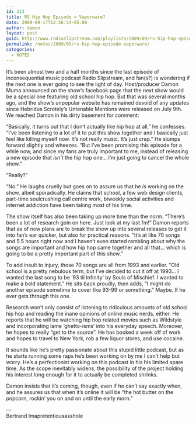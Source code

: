 ```yaml
---
id: 213
title: RS Hip Hop Episode = Vaporware?
date: 2009-09-17T12:56:54-05:00
author: damon
layout: post
guid: http://www.radioslipstream.com/playlists/2009/09/rs-hip-hop-episode-vaporware/
permalink: /notes/2009/09/rs-hip-hop-episode-vaporware/
categories:
  - NOTES
---
```

It’s been almost two and a half months since the last episode of inconsequential music podcast Radio Slipstream, and fan(s?) is wondering if the next one is ever going to see the light of day. Host/producer Damon Muma announced on the show’s facebook page that the next show would be a special one featuring old school hip hop. But that was several months ago, and the show’s unpopular website has remained devoid of any updates since Hebridus Scrotely’s Untenable Mentions were released on July 9th. We reached Damon in his dirty basement for comment:

“Basically, it turns out that I don’t actually like hip hop at all,” he confesses. “I’ve been listening to a lot of it to put this show together and I basically just feel like killing myself now. It’s not really music. It’s just crap.” He slumps forward slightly and wheezes. “But I’ve been promising this episode for a while now, and since my fans are truly important to me, instead of releasing a new episode that _isn’t_ the hip hop one… I’m just going to cancel the whole show.”

“Really?”

“No.” He laughs cruelly but goes on to assure us that he _is_ working on the show, albeit sporadically. He claims that school, a few web design clients, part-time soulcrushing call centre work, biweekly social activities and internet addiction have been taking most of his time. 

The show itself has also been taking up more time than the norm. “There’s been a lot of research goin on here. Just look at my last.fm!” Damon reports that as of now plans are to break the show up into several releases to get it into fan’s ear quicker, but also for practical reasons. “It’s at like 70 songs and 5.5 hours right now and I haven’t even started rambling about why the songs are important and how hip hop came together and all that… which is going to be a pretty important part of this show.” 

To add insult to injury, those 70 songs are all from 1993 and earlier. “Old school is a pretty nebulous term, but I’ve decided to cut it off at 1993… I wanted the last song to be ’93 til Infinity’ by Souls of Mischief. I wanted to make a bold statement.” He sits back proudly, then adds, “I might do another episode sometime to cover like 93-99 or something.” Maybe. If he ever gets through this one.

Research won’t only consist of listening to ridiculous amounts of old school hip hop and reading the inane opinions of online music nerds, either. He reports that he will be watching hip hop related movies such as Wildstyle and incorporating lame ‘ghetto-isms’ into his everyday speech. Moreover, he hopes to really “get to the source”. He has booked a week off of work and hopes to travel to New York, rob a few liquor stores, and use cocaine. 

It sounds like he’s pretty passionate about this stupid little podcast, but as he starts running some raps he’s been working on by me I can’t help but worry. He’s a perfectionist working on this podcast in his his limited spare time. As the scope inevitably widens, the possibility of the project holding his interest long enough for it to actually be completed shrinks.

Damon insists that it’s coming, though, even if he can’t say exactly when, and he assures us that when it’s online it will be “the hot butter on the popcorn, rockin’ you on and on until the early morn.”

—  
Bertrand Imapretentiousasshole